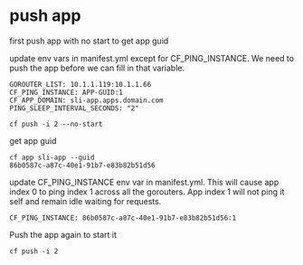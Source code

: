 

# push app

first push app with no start to get app guid

update env vars in manifest.yml except for CF_PING_INSTANCE.  We need to push the app before we can fill in that variable.

```
GOROUTER_LIST: 10.1.1.119:10.1.1.66
CF_PING_INSTANCE: APP-GUID:1
CF_APP_DOMAIN: sli-app.apps.domain.com
PING_SLEEP_INTERVAL_SECONDS: "2"
```


```
cf push -i 2 --no-start
```

get app guid

```
cf app sli-app --guid
86b0587c-a87c-40e1-91b7-e83b82b51d56
```

update CF_PING_INSTANCE env var in manifest.yml.  This will cause app index 0 to ping index 1 across all the gorouters. App index 1 will not ping it self and remain idle waiting for requests. 

```
CF_PING_INSTANCE: 86b0587c-a87c-40e1-91b7-e83b82b51d56:1
```

Push the app again to start it

```
cf push -i 2
```


